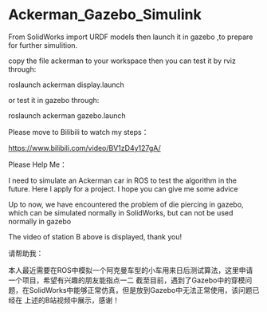 # Ackerman_Gazebo_Simulink
From SolidWorks import URDF models then launch it in gazebo ,to prepare for further simulition.

copy the file ackerman to your workspace then you can test it by rviz through:

roslaunch ackerman display.launch 

or test it in gazebo through:

roslaunch ackerman gazebo.launch 

Please move to Bilibili to watch my steps：

https://www.bilibili.com/video/BV1zD4y127gA/

Please Help Me：

I need to simulate an Ackerman car in ROS to test the algorithm in the future. Here I apply for a project. I hope you can give me some advice

Up to now, we have encountered the problem of die piercing in gazebo, which can be simulated normally in SolidWorks, but can not be used normally in gazebo

The video of station B above is displayed, thank you!

请帮助我：

本人最近需要在ROS中模拟一个阿克曼车型的小车用来日后测试算法，这里申请一个项目，希望有兴趣的朋友能指点一二
截至目前，遇到了Gazebo中的穿模问题，在SolidWorks中能够正常仿真，但是放到Gazebo中无法正常使用，该问题已经在
上述的B站视频中展示，感谢！
